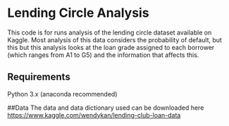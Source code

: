 # Lending Circle Analysis
This code is for runs analysis of the lending circle dataset available on Kaggle. Most analysis of this data considers the probability of default, but this but this analysis looks at the loan grade assigned to each borrower (which ranges from A1 to G5) and the information that affects this.

## Requirements
Python 3.x (anaconda recommended)

##Data
The data and data dictionary used can be downloaded here https://www.kaggle.com/wendykan/lending-club-loan-data
